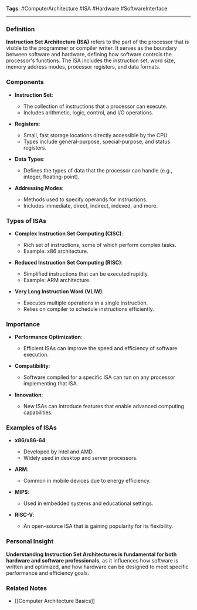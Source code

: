 **Tags**: #ComputerArchitecture #ISA #Hardware #SoftwareInterface

---

### Definition

**Instruction Set Architecture (ISA)** refers to the part of the processor that is visible to the programmer or compiler writer. It serves as the boundary between software and hardware, defining how software controls the processor's functions. The ISA includes the instruction set, word size, memory address modes, processor registers, and data formats.

### Components

- **Instruction Set**:
    
    - The collection of instructions that a processor can execute.
    - Includes arithmetic, logic, control, and I/O operations.
- **Registers**:
    
    - Small, fast storage locations directly accessible by the CPU.
    - Types include general-purpose, special-purpose, and status registers.
- **Data Types**:
    
    - Defines the types of data that the processor can handle (e.g., integer, floating-point).
- **Addressing Modes**:
    
    - Methods used to specify operands for instructions.
    - Includes immediate, direct, indirect, indexed, and more.

### Types of ISAs

- **Complex Instruction Set Computing (CISC)**:
    
    - Rich set of instructions, some of which perform complex tasks.
    - Example: x86 architecture.
- **Reduced Instruction Set Computing (RISC)**:
    
    - Simplified instructions that can be executed rapidly.
    - Example: ARM architecture.
- **Very Long Instruction Word (VLIW)**:
    
    - Executes multiple operations in a single instruction.
    - Relies on compiler to schedule instructions efficiently.

### Importance

- **Performance Optimization**:
    
    - Efficient ISAs can improve the speed and efficiency of software execution.
- **Compatibility**:
    
    - Software compiled for a specific ISA can run on any processor implementing that ISA.
- **Innovation**:
    
    - New ISAs can introduce features that enable advanced computing capabilities.

### Examples of ISAs

- **x86/x86-64**:
    
    - Developed by Intel and AMD.
    - Widely used in desktop and server processors.
- **ARM**:
    
    - Common in mobile devices due to energy efficiency.
- **MIPS**:
    
    - Used in embedded systems and educational settings.
- **RISC-V**:
    
    - An open-source ISA that is gaining popularity for its flexibility.

### Personal Insight

**Understanding Instruction Set Architectures is fundamental for both hardware and software professionals**, as it influences how software is written and optimized, and how hardware can be designed to meet specific performance and efficiency goals.

### Related Notes

- [[Computer Architecture Basics]]